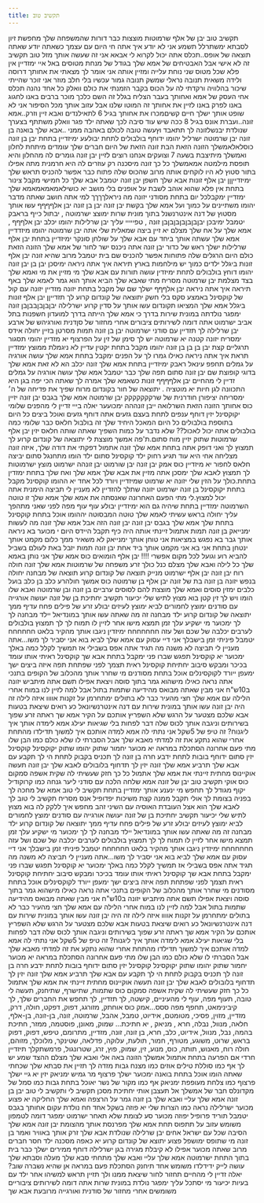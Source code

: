 ```yaml
---
title: תקשיב טוב
---
```


תקשיב טוב יבן של אלף שרמוטות מוצצות כבר דורות שהמשפחה שלך מחפשת זיון לסבתא ימשתרלל תשמע אני לא יודע איך אתה חי היום עם עצמך כשאתה יודע שאתה תוצאה של אופס..תכלס אתה יכול לקרוא לי אבאא אני זה שעשה אותך מזל טוב תקשיב זה לא אישי אבל האבטיחים של אמא שלך בגודל של מנחת מטוסים באל איי ימזדיין אין פלא שכל מטוס שני נוחת עלייה ומזיין אותה  אני אומר לך מצאתי את אחותך דרוסה ולידה משאית תנובה נראלי שמשק תנובה גמור עכשיו בלי חלב
מוזר אני זוכר שהייתי שיכור בהלוויה ורקדתי לה על הכוס בקבר הזמנתי את כולם וואלק כל אחד נהנה תכלס אחי העסק של אמא ואחותך בעבר הצליח בגלל זה השם כלכך מוכר ברבים באנו לחגוג באנו לפרק באנו לזיין את אחותך זה המוטו שלנו
אבל עזוב אותך מכל הסיפור אני לא שופט אותך ישלך חיים קשיםמכרו את אחותך בגיל 6 לתאילנדים ואבא זיין וזרק..אמא זונה..ועברת אונס בגיל 8 ככה שיש עוד סיבה לכך שאתה ילד פגר וואלק משתתף בצערך שנולדת יבנשלזונה לך תתאבד וץעשה טובה לכולם באהבה ממני ..אבא שלך בואנה בן זונה יבן שרמוטה  ישרליל יהומו ידוחף בולבולים לתחת יבולעע ימיזדיין בתחת יבן בן זונה כוסלאלאמשלך הזונה הזאת הבת זונה הזאת של היום חברים שלך עומדים מיתחת לחלון ואמשלך מיתיצבת בשעה 7 וצועקים אנחנו רוצים לזיין יבן זונה גומרים  לה מהחלון והיא תופסת מילמטה אמאמשלך כל כך זונה מיסכנה רק עוזרים לה היא חרמנית מתה אפילו בתור סטוץ לא היו לוקחים אותה מרוב שהכוס שלה פתוח כבר אפשר להכניס תראש שלך ימיזדייןןן  יבן אלף זונות אבא שלך חשפן יבן זונה יטמבל אבא שלך כל חמישי מקבל צינור בתחת אין פלא שהוא אוהב לשבת על אופנים בלי מושב יא כושילאמאמאמאמא שלך ימזדיין  ימקבלכל יום בתחת מסודני יזונה מה ניראלךךךך למי אתה חושב שאתה מדבר יהומו משתיינים על כמוך ועל אמא שלך בקשת יבן זונה יבן בן זונה יבן אלףףףף עשו אותך מסטוץ של דנה אינטרנשנל בתוך מונית שרות ימוצצ ישרמוטה , יבתול כייף בראבק יטמבל ימיבכן יבןבןבןבןבןבןבן זונה , טפייייי עליך יבן שרלילות יהומו יכלב יבן אלףףף , אמא שלך על אח שלך מצלם יא זיין ביצה שמאלית שלי אתה יבן שרמוטה יהומו מיזדדיין אמא שלך עשתה אותך ביחד עם אבא שלך על שולחן סונקר ימיזדיין בתחת יבן אלף שרלילות ישלך ראש של כדור יבן זונה אתה ניכנס ישר לחור של אמא שלך הזונה הזאת כולם היום הרגלים שלה פתוחות אפשר להכניס שם בית יטמבל מרוב שהיא זונה יבן אלף זונות ביגלל ילדים כמוך יש מילחמות בארץ תיראה איך אתה ניראה ימיסכן יבן בן יבן זונה יהומו דוחץ בולבולים לתחת ימיזדין עושה תורות עם אבא שלך מי מזיין את מי ואמא שלך בצד מצלמת  יבן שרמוטה מסריח מתי שאבא שלך הביא אותך הוא גמר לאמא שלך באף תיראה איך אתה ניראה יבן אלףףף ישלך שם של מקבל בתחת יזונה מזדיין יזונה עם קול של קוקסינל באמצע סקס בלי חשק יתוצאה של קונדום קרוע לך תזדייןן יבן אלף זונות ביגלל אמא שלך המציאו תקונדום עשו אותך על סדין קרוע ישרלילה יבןבןבןבבןבן זונה ימפגר נולדתה במונית שירות בדרך כי אמא שלך הייתה בדרך למועדון חשפנות בתל אביב ישרמוט אתה דומה לשירותים ציבורים אחרי מחזור של סןדנית ואורגיהש של ארבע יבן שרלילה לך תזדיין עם סודני ישרמוטה יבן בן זונה תמות מסרטן בזיין יחולה אידס ימסריח יזונה קטנה יא שרמוטה יש לך סימן של זין על הפרצוף יא מזדיין יהומי תסגור תרגליים קצת יבן בן בן בן זונה יהומו מקבל בתחת יקטין עדיין לא ניגמלת ממוצץ ימזדיין תראת איך אתה ניראה כאילו גמרו לך על הפנים ימקבל בתחת אמא שלך עושה אורגיה על גמלים תחפפ עינאל ראבק ימיזדיין בתחת אמא שלך זונה  יכלב הא לא זאת אמא שלך בדוגי קופוצת שם  יבן זונה סתום תפה שלך כבר יטמבל אמא שלך עושה אורגיה על גמלים זדיין לי מהחיים יבן אלףףףף זונות
כשאמא שלך אמרה לך שאתה הכי יפה בגן היא התכוונה לגן חיות יא מוטציה . 
יתוצאה של חור בקונדום מרוח שפיך את פדיחה של ה׳ ימסריחה יציפורן חודרנית של שרקקקקקקק
יבן שרמוטה אמא שלך בגבס יבן זונה יזיין כוס אחותך הזונה הזאת השרלואה ייבן זונההה ימכועער יאלה בייי זדיין לי מהפנים
שלומי יקוקסינל יזין דוחף ענפים לתחת בעצם גזעים אתה דוחף גזעים ואוכל ביצים כל היום בתוספת בולבולים כל היום המאכל היחיד שלך זה בולבול חלאס כבר שלומי כמה בולבולים אתה יכול לאכול?? שלא נדבר על כמות השפיך שאתה שותה חלאס יזין
יבן אלף שרמוטות
שתוק יזיין מוח
סתום.ת'פה
אמשך מוצצת לי
יתוצאה של קונדום קרוע לך תמצוץ לך
ואני דופק אתה בתחת
אמא שלך זונה
אתמול דפקתי את דודה שלך, איזה זונה מצליחה אחי היא עוד תגיע רחוק
ילד קוקסינל
סתום
ילד הומו
מתחנגל
סתום יביצה חלאס לחפור
יא מיזדיין
 כוס אמק 
יבן זונה
 יבן שורמוט
 יבן זונהה
 ישרמוט מוצץ
ישרמוטות
לך תמצוץ לאבא שלך ימסכן
אתה מזיין את אבא שלך אמא שלך ואח שלך בתחת
ימזדין בתחת.כולך על הזין שלי יזונה
 יא שרמוט שמיזדיין  ויורד לכל אחד
 יא ההומו
קוקסינל
מקבל בתחת
יקוקסינל בן זונה ישרמוט  יזונה  שתלך להזדיין  לא מעניין לי תביצה הימנית אתה יכול למצוץ.לי
מתי הפעם האחרונה שאנסתה את אמא שלך
אמא שלך זו טוטה השרמוטה
 ימזדיין בתחת
שיהיה גם הוא ימיזדיין
 יבולע עוף עוף מפה לפני שאני מתהפך עליך
יחולה בראש
 עשיתי לאמא שלך טוטה המבסוטה
יההומו אוכל בתחת
קוקסינל
בתחת שלך
אמא שלך בגבס יבן זונה
יבן זונה הזה
אבל אמא שלך זונה מה לעשות
ימנייאק בן זונה תמות
אתמול זיינתי אותה היה כיף
תקבל היידס היום י מכוער
בא ניראה אותך גבר בא נפגש במציאות אני טוחן אותך
ימנייאק לא משאיר ממך כלום
מקמט אותך
ינטחן בתחת
אני בא אני מקמט אותך ביד אחת יבן זונה
תמות יזבל באת לעולם בשביל להביא רוע וגועל לכל מקום אפשרי !!!!
יבן אלף הומואים
כוס אמא שלך
אני נותן באמא שלך כל לילה
ואבא שלך מצלם כנל 
כולך זרע
משפחה של שרמוטות
אמא שלך זונה
 חולה רוח
יבן זונה
יבן אלף
 ישרמוט
מנייק
תוצאה של קונדום קרוע
תוצאה של מבחנה יחולה בנפש
יזונה בן  זונה בת של זונה
 יבן אלף
בן שרמוטה
כוס אמשך
חולהרע
כלב בן כלב
בועל כלבים
ימזין סוסים
ואמא שלך מוצצת להם
לסוסים ערביים
 בן זונה
ובן שרמוטה
ואבא שלו הומו
ויש לך זין קטן
בוא מצוץ לתיש שלי יכיעור
תקשיב יחתיכת בן של זונה יעושה אורגייה עם סודנים ימוצץ לחמורים
לביא ימוצץ לעיזים
יבולע זרע של פילים
פחח עדיף ממך יתוצאה של קונדום קרוע
ילד מבחנה זה מה שאתה
עשו אותך במונדיאל יילד מבחנה
לך לך ימכוער מי ישקיע עלך זמן
תמצא מישו אחר לזיין לו תמוח
לך לך תמצוץ בולבולים לערבים יכלבה של שכם ושל עזה
חחחחחחח ימיזדין ניגבו אותך מהקיר בלאט
חחחחחח יטמבל פיניתי זמן בישבלך אני דיי עסוק עם אמא שלך
לביא בוא אני יסביר לך משו...אתה מעניין לי תביצה לא משנה מה תגיד אתה אפס בשבילי אז תמשיך לקלל כמה באלך ימכוער יא קוקסינל
 תפגש שברו פני ימקבל בתחת אבא שך קוקסינל ראיתי אותו עומד בכיכר ומבקש סיבוב
יחתיחת קוקסינל ראית תצמך לפני שפתחת תפה
איזה ביצים ישך ימעפן ייורד לקוקסינלים אוכל בתחת מסודנים
מי שחרר אותך מהכלוב של הקופים בתנכי
אתה נראה כאילו מישהוא גמר בתוך סוסה ויצאת
אפילו תשם אתה מיתביש יזונה ב10ש"ח
אני מבין שאתה מבואס מהידיעה שתמות בתול אבל למה לזיין לנו במוח
אחרי הלילה עם אמא שלך חצי מהעיר כבר לא בתולים
ימתחרמן על זקנות
אוווו איזה לילה זה היה
יבן זונה עשו אותך במונית שירות עם דנה אינטרנשיונאל
כע רואים שיצאת בטעות
אבא שלכם מצטער על הרגש שלא השפריץ אותכם על הקיר
אמא שך ראתה זרע שפוך בשירותים וניגבה אותך לכוס שלה דבר לפחות בלי שגיאות יעילג
אמא לימדה אותך איך ליגנוח?
זה טיפ של 5שקל אני נתתי לה
אמא למדה אותכם איך למשוך תדילדו מהתחת אחרי שהוא נתקע
את זה למדתי מאבא שלך
אבל הסברתי לו שלא כולם כמו הבן שלו
 מתי פעם אחרונה הסתכלת במראה יא מכוער
יחמור
שתוק יהומו
שתוק יקוקסינל
קוקסינל
יזין
סתום
ידוחף בובות לתחת
ידבע
חרה
בן זונה
לך תכניס בקבוק לתחת
הי לך תקבע עם אבא שלך
תרביע
אמא שלך זונה יזין לך תדחוף בלובולים לאבא שלך יבן זונה
תעשה אוקיינוס מחתית
זיינתי את אמא שלך אתמול כל כך חזק שעשיתי לה שקית אשפה סמקום כוס
אוקי תקשיב טוב יבן של זונה אמא שלחה הלכה עם סודני ליער גנחה כמו קרוקודיל יקוף מגודל לך תחפש מי ינענע אותך ימזדיין בתחת תקשיב לי טוב אמא של מחכה לך בפניה בצומת לך אולי תקבל ממנה קצת משיכות יפדופיל אנס מסריח
תקשיב לי טוב לך לאבא שלך הוא אצל העובדת האוסיה עם השיני זהב מחפש איך ללקק לה
בוא מצוץ לתיש שלי יכיעור
תקשיב יחתיכת בן של זונה יעושה אורגייה עם סודנים ימוצץ לחמורים
לביא ימוצץ לעיזים
יבולע זרע של פילים
פחח עדיף ממך יתוצאה של קונדום קרוע
ילד מבחנה זה מה שאתה
עשו אותך במונדיאל יילד מבחנה
לך לך ימכוער מי ישקיע עלך זמן
תמצא מישו אחר לזיין לו תמוח
לך לך תמצוץ בולבולים לערבים יכלבה של שכם ושל עזה
חחחחחחח ימיזדין ניגבו אותך מהקיר בלאט
חחחחחח יטמבל פיניתי זמן בישבלך אני דיי עסוק עם אמא שלך
לביא בוא אני יסביר לך משו...אתה מעניין לי תביצה לא משנה מה תגיד אתה אפס בשבילי אז תמשיך לקלל כמה באלך ימכוער יא קוקסינל
 תפגש שברו פני ימקבל בתחת אבא שך קוקסינל ראיתי אותו עומד בכיכר ומבקש סיבוב
יחתיחת קוקסינל ראית תצמך לפני שפתחת תפה
איזה ביצים ישך ימעפן ייורד לקוקסינלים אוכל בתחת מסודנים
מי שחרר אותך מהכלוב של הקופים בתנכי
אתה נראה כאילו מישהוא גמר בתוך סוסה ויצאת
אפילו תשם אתה מיתביש יזונה ב10ש"ח
אני מבין שאתה מבואס מהידיעה שתמות בתול אבל למה לזיין לנו במוח
אחרי הלילה עם אמא שלך חצי מהעיר כבר לא בתולים
ימתחרמן על זקנות
אוווו איזה לילה זה היה
יבן זונה עשו אותך במונית שירות עם דנה אינטרנשיונאל
כע רואים שיצאת בטעות
אבא שלכם מצטער על הרגש שלא השפריץ אותכם על הקיר
אמא שך ראתה זרע שפוך בשירותים וניגבה אותך לכוס שלה דבר לפחות בלי שגיאות יעילג
אמא לימדה אותך איך ליגנוח?
זה טיפ של 5שקל אני נתתי לה
אמא למדה אותכם איך למשוך תדילדו מהתחת אחרי שהוא נתקע
את זה למדתי מאבא שלך
אבל הסברתי לו שלא כולם כמו הבן שלו
 מתי פעם אחרונה הסתכלת במראה יא מכוער
יחמור
שתוק יהומו
שתוק יקוקסינל קוקסינל יזין סתום
ידוחף בובות לתחת ידבע חרה בן זונה
לך תכניס בקבוק לתחת
הי לך תקבע עם אבא שלך
תרביע
אמא שלך זונה יזין לך תדחוף בלובולים לאבא שלך יבן זונה
תעשה אוקיינוס מחתית
זיינתי את אמא שלך אתמול כל כך חזק שעשיתי לה שקית אשפה סמקום כוס
שתמות, שתישרף, שתיחנק, תעשה לי טובה, תעוף מפה, עוף לי מהעיניים, קישטה, לך תזדיין, לך תחפש את החברים שלך, לך קיבינימאט, תחפף מפה
ססס...אמק כוס אוחתק, מזורגג, דפוק, דפקט, חולה, דרק, מזדיין, מזוין, פסיכי, מטומטם, אידיוט, טמבל, אהבל, שרמוטה, זונה,  בן-זונה, בן-אלף, חלאה, מנוול, נבלה, חרא , מניאק , יא חתיכת... שמוק, מאונן, פוסטמה, ממזר, חתיכת בהמה, נבל, מנוול, אידיוט, כלב, חרא, בן זונה, זונה, מזדיין, מתרומם, טיפש, דפוק, דפוק בראש, שרוט, משוגע, מטורף, חמור, תולעת, עלוקה, פדלאה, שטינקר, מלוכלך, מזוהם, חולה רוח, מאנוש, תותה, כוס, מנוע, זין, שמוק, פוץ, זרג, שטרונגול, פרמשתקלך תיזדיין חרדי אם הפרעה בתחת אתמול אמשלך הזונה באה אלי ואבא שלך מצלם ההצד
שמע יש לך אף כמו סוללת טילים
אוזים כמו מצנח
גבות מזדה
לך תזיין את סבתא שלך
שכחתי שאתה הומו אוכל בתחת
בואנה ימכוער ישלך פרצוף מר גמיש ימניאק יזין יא גיי ישלך פרצוף כמו צלחת מעופפת ימניאק אף כמו מקור של נשר יאוכל בתחת גבות כמו סמל של מקדונלס חבר של אמשלך אל תעצבן אותי יחתיכת מסכן תקשיב לי ותקשיב לי טוב יבן בן זונה אמא שלך עליי ואבא שלך בן זונה גמר על הרצפה ואמא שלך החליקה יא פצוע מכוער ישרלילה נראה כמו הצרות שלי יא פוזה בשקל אחד חח נולדת עקום אחותך בגבס יטמבל תוריד פרופיל יפוזה מכוער סע לצומת שלא תאחר ישרמוט ימפגר דומה לטמפון משומש עזוב על תתפוס תחת אמא שלך מפרנסת אותך מהצומת יבן זונה אמא שלך הסיבה שכל עם ישראל אחים יבן שרלילה שנולדת אבא שלך זרק אותך באוויר ואמר בן זונה מי שתופס ימושפל פצוע יתוצא של קונדום קרוע יא כאפה מסכנה ילד חסר חברים מרוב שאתה מכוער אפילו לא קיבלת מגירה בגן ישרלילה דוחף ממירים ישלך כבר בית בתוך התחת ישרמוטה אמא שלך עליי ואבא שלך מתחתי סבא שלך מעלה וסבתא שלך עושה לייק ידידלדו משומש אחד תיחנק הסתכלת פעם במראה אן שהיא נשברה שוב? יאלה זדיין לי מהחיים תחזור לחור שיצאת ממנו ולך תזיין תראש למשיהו אחר ילד עם בעיות יכיעור מי יסתכל עליך ימפגר נולדת במונית שרות אתה דומה לשירותים ציבוריים משומשים אחרי מחזור של סודנית ואורגייה מרובעת אבא שך
